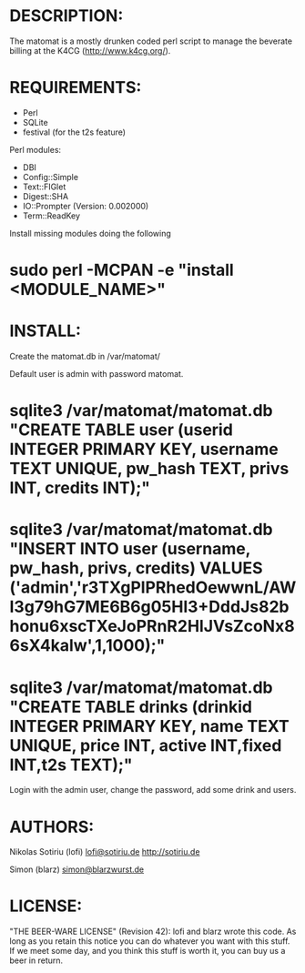 DESCRIPTION:
============

The matomat is a mostly drunken coded perl script to manage the beverate billing
at the K4CG (http://www.k4cg.org/).



REQUIREMENTS:
=============

- Perl 
- SQLite
- festival (for the t2s feature)

Perl modules:
- DBI
- Config::Simple
- Text::FIGlet
- Digest::SHA
- IO::Prompter (Version: 0.002000)
- Term::ReadKey

Install missing modules doing the following

# sudo perl -MCPAN -e "install <MODULE_NAME>"



INSTALL:
========

Create the matomat.db in /var/matomat/

Default user is admin with password matomat.

# sqlite3 /var/matomat/matomat.db "CREATE TABLE user (userid INTEGER PRIMARY KEY, username TEXT UNIQUE, pw_hash TEXT, privs INT, credits INT);"
# sqlite3 /var/matomat/matomat.db "INSERT INTO user  (username, pw_hash, privs, credits) VALUES ('admin','r3TXgPlPRhedOewwnL/AWI3g79hG7ME6B6g05Hl3+DddJs82bhonu6xscTXeJoPRnR2HlJVsZcoNx86sX4kalw',1,1000);"
# sqlite3 /var/matomat/matomat.db "CREATE TABLE drinks (drinkid INTEGER PRIMARY KEY, name TEXT UNIQUE, price INT, active INT,fixed INT,t2s TEXT);"

Login with the admin user, change the password, add some drink and users.


AUTHORS:
========

Nikolas Sotiriu (lofi)
lofi@sotiriu.de
http://sotiriu.de

Simon (blarz)
simon@blarzwurst.de


LICENSE:
========

"THE BEER-WARE LICENSE" (Revision 42):
lofi and blarz wrote this code. As long as you retain this notice you
can do whatever you want with this stuff. If we meet some day, and you think
this stuff is worth it, you can buy us a beer in return. 


